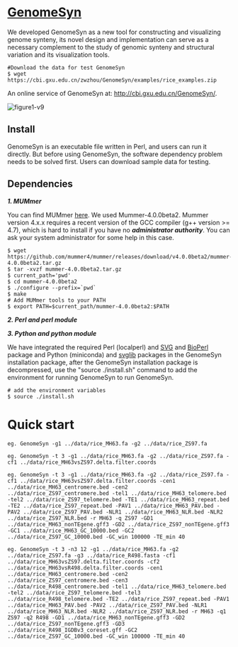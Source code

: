 # [GenomeSyn](http://cbi.gxu.edu.cn/GenomeSyn/)
We developed GenomeSyn as a new tool for constructing and visualizing genome synteny, its novel design and implementation can serve as a necessary complement to the study of genomic synteny and structural variation and its visualization tools.



```
#Download the data for test GenomeSyn
$ wget https://cbi.gxu.edu.cn/zwzhou/GenomeSyn/examples/rice_examples.zip
```

An online service of GenomeSyn at: http://cbi.gxu.edu.cn/GenomeSyn/. 

![figure1-v9](https://user-images.githubusercontent.com/84839565/156312609-722f68de-4fc6-419f-9080-8072692ec0a1.png)


## Install

GenomeSyn is an executable file written in Perl, and users can run it directly. But before using GenomeSyn, the software dependency problem needs to be solved first. Users can download sample data for testing.
## Dependencies 
***1. MUMmer***

You can find MUMmer [here](https://github.com/mummer4/mummer/releases). We used Mummer-4.0.0beta2. Mummer version 4.x.x requires a recent version of the GCC compiler (g++ version >= 4.7), which is hard to install if you have no ***administrator authority***. You can ask your system administrator for some help in this case. 

```
$ wget https://github.com/mummer4/mummer/releases/download/v4.0.0beta2/mummer-4.0.0beta2.tar.gz 
$ tar -xvzf mummer-4.0.0beta2.tar.gz
$ current_path='pwd'
$ cd mummer-4.0.0beta2 
$ ./configure --prefix=`pwd` 
$ make 
# Add MUMmer tools to your PATH 
$ export PATH=$current_path/mummer-4.0.0beta2:$PATH 
```

***2. Perl and perl module***

***3. Python and python module***

We have integrated the required Perl (localperl) and [SVG]( https://cpan.metacpan.org/authors/id/M/MA/MANWAR/SVG-2.85.tar.gz ) and [BioPerl]( https://cpan.metacpan.org/authors/id/C/CJ/CJFIELDS/BioPerl-1.7.8.tar.gz ) package and Python (miniconda) and [svglib]( https://files.pythonhosted.org/packages/c0/2c/5ab28095c9ce09a6d341cb37c0ad3a7ffc65e5c5f2eaa2247c085679ca2f/svglib-1.1.0.tar.gz ) packages in the GenomeSyn installation package, after the GenomeSyn installation package is decompressed, use the "source ./install.sh" command to add the environment for running GenomeSyn to run GenomeSyn.
```
# add the environment variables
$ source ./install.sh
```

# Quick start

	eg. GenomeSyn -g1 ../data/rice_MH63.fa -g2 ../data/rice_ZS97.fa

	eg. GenomeSyn -t 3 -g1 ../data/rice_MH63.fa -g2 ../data/rice_ZS97.fa -cf1 ../data/rice_MH63vsZS97.delta.filter.coords

	eg. GenomeSyn -t 3 -g1 ../data/rice_MH63.fa -g2 ../data/rice_ZS97.fa -cf1 ../data/rice_MH63vsZS97.delta.filter.coords -cen1 ../data/rice_MH63_centromere.bed -cen2 ../data/rice_ZS97_centromere.bed -tel1 ../data/rice_MH63_telomere.bed -tel2 ../data/rice_ZS97_telomere.bed -TE1 ../data/rice_MH63_repeat.bed -TE2 ../data/rice_ZS97_repeat.bed -PAV1 ../data/rice_MH63_PAV.bed -PAV2 ../data/rice_ZS97_PAV.bed -NLR1 ../data/rice_MH63_NLR.bed -NLR2 ../data/rice_ZS97_NLR.bed -r MH63 -q ZS97 -GD1 ../data/rice_MH63_nonTEgene.gff3 -GD2 ../data/rice_ZS97_nonTEgene.gff3 -GC1 ../data/rice_MH63_GC_10000.bed -GC2 ../data/rice_ZS97_GC_10000.bed -GC_win 100000 -TE_min 40

	eg. GenomeSyn -t 3 -n3 12 -g1 ../data/rice_MH63.fa -g2 ../data/rice_ZS97.fa -g3 ../data/rice_R498.fasta -cf1 ../data/rice_MH63vsZS97.delta.filter.coords -cf2 ../data/rice_MH63vsR498.delta.filter.coords -cen1 ../data/rice_MH63_centromere.bed -cen2 ../data/rice_ZS97_centromere.bed -cen3 ../data/rice_R498_centromere.bed -tel1 ../data/rice_MH63_telomere.bed -tel2 ../data/rice_ZS97_telomere.bed -tel3 ../data/rice_R498_telomere.bed -TE2 ../data/rice_ZS97_repeat.bed -PAV1 ../data/rice_MH63_PAV.bed -PAV2 ../data/rice_ZS97_PAV.bed -NLR1 ../data/rice_MH63_NLR.bed -NLR2 ../data/rice_ZS97_NLR.bed -r MH63 -q1 ZS97 -q2 R498 -GD1 ../data/rice_MH63_nonTEgene.gff3 -GD2 ../data/rice_ZS97_nonTEgene.gff3 -GD3 ../data/rice_R498_IGDBv3_coreset.gff -GC2 ../data/rice_ZS97_GC_10000.bed -GC_win 100000 -TE_min 40
